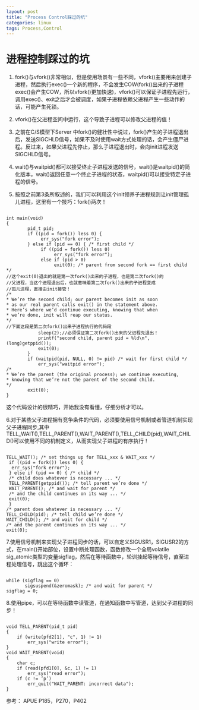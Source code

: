 ```yaml
---
layout: post
title: "Process Control踩过的坑"
categories: linux
tags: Process,Control
---
```

进程控制踩过的坑
================
1. fork()与vfork()非常相似，但是使用场景有一些不同，vfork()主要用来创建子进程，然后执行exec()一个新的程序，不会发生COW(fork()出来的子进程exec()会产生COW，所以vfork()更加快速)，vfork()可以保证子进程先运行，调用exec()、exit之后才会被调度，如果子进程依赖父进程产生一些动作的话，可能产生死锁。

2. vfork()在父进程空间中运行，这个导致子进程可以修改父进程的值！

3. 之前在C/S模型下Server 中fork()的健壮性中说过，fork()产生的子进程退出后，发送SIGCHLD信号，如果不及时使用wait方式处理的话，会产生僵尸进程。反过来，如果父进程先停止，那么子进程退出时，会向init进程发送SIGCHLD信号。

4. wait()与waitpid()都可以接受终止子进程发送的信号，wait()是waitpid()的简化版本，wait()返回任意一个终止子进程的状态，waitpid()可以接受特定子进程的信号。

5. 按照之前第3条所叙述的，我们可以利用这个init领养子进程规则让init管理孤儿进程，这里有一个技巧：fork()两次！

<pre><code>
int main(void)
{
        pid_t pid;
        if ((pid = fork()) less 0) {
             err_sys("fork error");
        } else if (pid == 0) { /* first child */
             if ((pid = fork()) less 0)
                  err_sys("fork error");
             else if (pid > 0)
                  exit(0); /* parent from second fork == first child */
//这个exit(0)退出的就是第一次fork()出来的子进程，也是第二次fork()的
//父进程，当这个进程退出后，也就意味着第二次fork()出来的子进程变成
//孤儿进程，直接由init接管！
/*
* We’re the second child; our parent becomes init as soon
* as our real parent calls exit() in the statement above.
* Here’s where we’d continue executing, knowing that when
* we’re done, init will reap our status.
*/
//下面这段是第二次fork()出来子进程执行的代码段
            sleep(2);//必须保证第二次fork()出来的父进程先退出！
            printf("second child, parent pid = %ld\n", (long)getppid());
            exit(0);
        }
        if (waitpid(pid, NULL, 0) != pid) /* wait for first child */
            err_sys("waitpid error");
/*
* We’re the parent (the original process); we continue executing,
* knowing that we’re not the parent of the second child.
*/
        exit(0);
}
</code></pre>

这个代码设计的很精巧，开始我没有看懂，仔细分析才可以。

6.对于某些父子进程拥有竞争条件的代码，必须要使用信号机制或者管道机制实现父子进程同步,其中TELL_WAIT(),TELL_PARENT(),WAIT_PARENT(),TELL_CHILD(pid),WAIT_CHILD()可以使用不同的机制定义，从而实现父子进程的有序执行！

<pre><code>
TELL_WAIT(); /* set things up for TELL_xxx & WAIT_xxx */
 if ((pid = fork()) less 0) {
  err_sys("fork error");
 } else if (pid == 0) { /* child */
 /* child does whatever is necessary ... */
 TELL_PARENT(getppid()); /* tell parent we’re done */
 WAIT_PARENT(); /* and wait for parent */
 /* and the child continues on its way ... */
 exit(0);
 }
/* parent does whatever is necessary ... */
TELL_CHILD(pid); /* tell child we’re done */
WAIT_CHILD(); /* and wait for child */
/* and the parent continues on its way ... */
exit(0);
</code></pre>

7.使用信号机制来实现父子进程同步的话，可以自定义SIGUSR1，SIGUSR2的方式，在main()开始部位，设置中断处理函数，函数修改一个全局volatile sig_atomic类型的变量sigflag，然后在等待函数中，轮训挂起等待信号，直至进程处理信号，跳出这个循环：

<pre><code>
while (sigflag == 0)
       sigsuspend(&zeromask); /* and wait for parent */
sigflag = 0;
</code></pre>

8.使用pipe，可以在等待函数中读管道，在通知函数中写管道，达到父子进程的同步！

<pre><code>
void TELL_PARENT(pid_t pid)
{
    if (write(pfd2[1], "c", 1) != 1)
        err_sys("write error");
}
void WAIT_PARENT(void)
{
    char c;
    if (read(pfd1[0], &c, 1) != 1)
        err_sys("read error");
    if (c != ’p’)
        err_quit("WAIT_PARENT: incorrect data");
}
</code></pre>

 

参考：
APUE P185，P270，P402